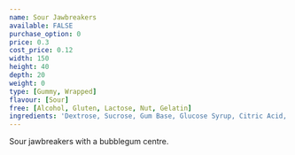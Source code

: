 ```yaml
---
name: Sour Jawbreakers
available: FALSE
purchase_option: 0
price: 0.3
cost_price: 0.12
width: 150
height: 40
depth: 20
weight: 0
type: [Gummy, Wrapped]
flavour: [Sour]
free: [Alcohol, Gluten, Lactose, Nut, Gelatin]
ingredients: 'Dextrose, Sucrose, Gum Base, Glucose Syrup, Citric Acid, Flavourings, Colours: E104, E133; Glazing Agents: Carnauba Wax; Antioxidant: E321'
---
```

Sour jawbreakers with a bubblegum centre.